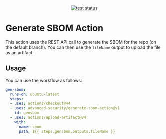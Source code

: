 <p align="center">
  <a href="https://github.com/advanced-security/generate-sbom-action"><img alt="test status" src="https://github.com/advanced-security/generate-sbom-action/actions/workflows/test.yml/badge.svg"></a>
</p>

# Generate SBOM Action

This action uses the REST API call to generate the SBOM for the repo (on the default branch). You can then use the `fileName` output to upload the file as an artifact. 

## Usage

You can use the workflow as follows:

```yaml
gen-sbom:
  runs-on: ubuntu-latest
  steps:
  - uses: actions/checkout@v4
  - uses: advanced-security/generate-sbom-action@v1
    id: gensbom
  - uses: actions/upload-artifact@v4
    with:
      name: sbom
      path: ${{ steps.gensbom.outputs.fileName }}
```
